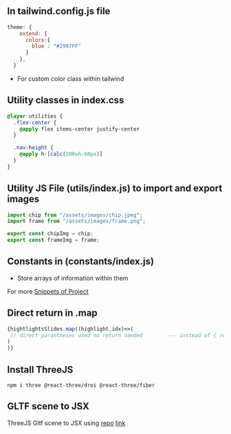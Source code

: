 ## In tailwind.config.js file
```javascript
theme: {
    extend: {
      colors:{
        blue : "#2997FF"
      }
    },
  }
```
- For custom color class within tailwind

## Utility classes in index.css
```css
@layer utilities {
  .flex-center {
    @apply flex items-center justify-center
  }

  .nav-height {
    @apply h-[calc(100vh-60px)]
  }
}
```

## Utility JS File (utils/index.js) to import and export images
```javascript
import chip from "/assets/images/chip.jpeg";
import frame from "/assets/images/frame.png";

export const chipImg = chip;
export const frameImg = frame;
```

## Constants in (constants/index.js)
- Store arrays of information within them 

For more [Snippets of Project](https://github.com/adrianhajdin/iphone/blob/main/README.md#%EF%B8%8F-snippets)

## Direct return in .map
```javascript
{hightlightsSlides.map((highlight,idx)=>(   
 // direct parantheses used no return needed        --- instead of { return( jsx ) }
)
)}
```

## Install ThreeJS
`npm i three @react-three/drei @react-three/fiber`

## GLTF scene to JSX
ThreeJS Gltf scene to JSX using [repo](https://github.com/pmndrs/gltfjsx) [link](https://gltf.pmnd.rs/ )